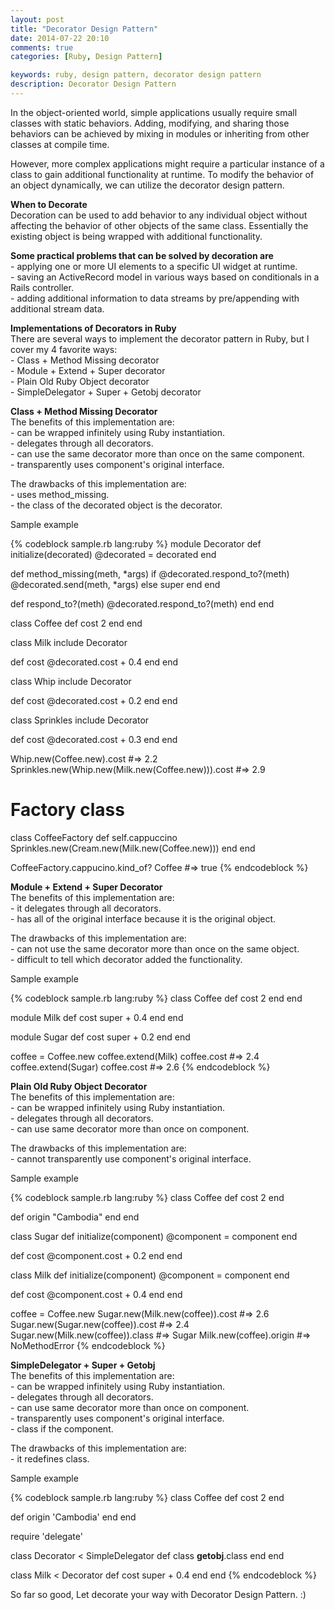 ```yaml
---
layout: post
title: "Decorator Design Pattern"
date: 2014-07-22 20:10
comments: true
categories: [Ruby, Design Pattern]

keywords: ruby, design pattern, decorator design pattern
description: Decorator Design Pattern
---
```


<p>
  In the object-oriented world, simple applications usually require small classes with static behaviors. Adding, modifying, and sharing those behaviors can be achieved by mixing in modules or inheriting from other classes at compile time.
</p>

<p>
  However, more complex applications might require a particular instance of a class to gain additional functionality at runtime. To modify the behavior of an object dynamically, we can utilize the decorator design pattern.
</p>

<p>
  <strong>When to Decorate</strong><br/>
  Decoration can be used to add behavior to any individual object without affecting the behavior of other objects of the same class. Essentially the existing object is being wrapped with additional functionality. 
</p>

<p>
  <strong>Some practical problems that can be solved by decoration are</strong><br/>
  - applying one or more UI elements to a specific UI widget at runtime.<br/>
  - saving an ActiveRecord model in various ways based on conditionals in a Rails controller.<br/>
  - adding additional information to data streams by pre/appending with additional stream data.
</p>

<p>
  <strong>Implementations of Decorators in Ruby</strong><br/>
  There are several ways to implement the decorator pattern in Ruby, but I cover my 4 favorite ways:<br/>
  - Class + Method Missing decorator<br/>
  - Module + Extend + Super decorator<br/>
  - Plain Old Ruby Object decorator<br/>
  - SimpleDelegator + Super + Getobj decorator
</p>

<p>
  <strong>Class + Method Missing Decorator</strong><br/>
  The benefits of this implementation are:<br/>
  - can be wrapped infinitely using Ruby instantiation.<br/>
  - delegates through all decorators.<br/>
  - can use the same decorator more than once on the same component.<br/>
  - transparently uses component's original interface.
</p>

<p>
  The drawbacks of this implementation are:<br/>
  - uses method_missing.<br/>
  - the class of the decorated object is the decorator.
</p>

<p>
  Sample example
</p>

{% codeblock sample.rb lang:ruby %}
module Decorator
  def initialize(decorated)
    @decorated = decorated
  end

  def method_missing(meth, *args)
    if @decorated.respond_to?(meth)
      @decorated.send(meth, *args)
    else
      super
    end
  end

  def respond_to?(meth)
    @decorated.respond_to?(meth)
  end
end

class Coffee
  def cost
    2
  end
end

class Milk
  include Decorator

  def cost
    @decorated.cost + 0.4
  end
end

class Whip
  include Decorator

  def cost 
    @decorated.cost + 0.2
  end
end

class Sprinkles
  include Decorator

  def cost
    @decorated.cost + 0.3
  end
end

Whip.new(Coffee.new).cost #=> 2.2
Sprinkles.new(Whip.new(Milk.new(Coffee.new))).cost #=> 2.9

# Factory class
class CoffeeFactory
  def self.cappuccino
    Sprinkles.new(Cream.new(Milk.new(Coffee.new)))
  end
end

CoffeeFactory.cappucino.kind_of? Coffee #=> true
{% endcodeblock %}

<p>
  <strong>Module + Extend + Super Decorator</strong><br/>
  The benefits of this implementation are:<br/>
  - it delegates through all decorators.<br/>
  - has all of the original interface because it is the original object.
</p>

<p>
  The drawbacks of this implementation are:<br/>
  - can not use the same decorator more than once on the same object.<br/>
  - difficult to tell which decorator added the functionality.
</p>

<p>
  Sample example
</p>

{% codeblock sample.rb lang:ruby %}
class Coffee
  def cost
    2
  end
end

module Milk
  def cost
    super + 0.4
  end
end

module Sugar
  def cost
    super + 0.2
  end
end

coffee = Coffee.new
coffee.extend(Milk)
coffee.cost   #=> 2.4
coffee.extend(Sugar)
coffee.cost   #=> 2.6
{% endcodeblock %}

<p>
  <strong>Plain Old Ruby Object Decorator</strong><br/>
  The benefits of this implementation are:<br/>
  - can be wrapped infinitely using Ruby instantiation.<br/>
  - delegates through all decorators.<br/>
  - can use same decorator more than once on component.
</p>

<p>
  The drawbacks of this implementation are:<br/>
  - cannot transparently use component's original interface.
</p>

<p>
  Sample example
</p>

{% codeblock sample.rb lang:ruby %}
class Coffee
  def cost
    2
  end

  def origin
    "Cambodia"
  end
end

class Sugar
  def initialize(component)
    @component = component
  end

  def cost
    @component.cost + 0.2
  end
end

class Milk
  def initialize(component)
    @component = component
  end

  def cost
    @component.cost + 0.4
  end
end

coffee = Coffee.new
Sugar.new(Milk.new(coffee)).cost  #=> 2.6
Sugar.new(Sugar.new(coffee)).cost #=> 2.4
Sugar.new(Milk.new(coffee)).class #=> Sugar
Milk.new(coffee).origin           #=> NoMethodError
{% endcodeblock %}

<p>
  <strong>SimpleDelegator + Super + Getobj</strong><br/>
  The benefits of this implementation are:<br/>
  - can be wrapped infinitely using Ruby instantiation.<br/>
  - delegates through all decorators.<br/>
  - can use same decorator more than once on component.<br/>
  - transparently uses component's original interface.<br/>
  - class if the component.
</p>

<p>
  The drawbacks of this implementation are:<br/>
  - it redefines class.
</p>

<p>
  Sample example
</p>

{% codeblock sample.rb lang:ruby %}
class Coffee
  def cost
    2
  end

  def origin
    'Cambodia'
  end
end

require 'delegate'

class Decorator < SimpleDelegator
  def class
    __getobj__.class
  end
end

class Milk < Decorator
  def cost
    super + 0.4
  end
end
{% endcodeblock %}

<p>
  So far so good, Let decorate your way with Decorator Design Pattern. :)
</p>